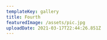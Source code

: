```yaml
---
templateKey: gallery
title: Fourth
featuredImage: /assets/pic.jpg
uploadDate: 2021-03-17T22:44:26.851Z
---
```

